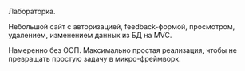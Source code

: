 Лабораторка.

Небольшой сайт с авторизацией, feedback-формой, просмотром, удалением, изменением данных из БД на MVC.

Намеренно без ООП. Максимально простая реализация, чтобы не превращать простую задачу в микро-фреймворк.
